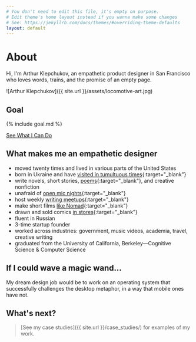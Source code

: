 ```yaml
---
# You don't need to edit this file, it's empty on purpose.
# Edit theme's home layout instead if you wanna make some changes
# See: https://jekyllrb.com/docs/themes/#overriding-theme-defaults
layout: default
---
```


# About

Hi, I'm Arthur Klepchukov, an empathetic product designer in San Francisco who loves words, trains, and the promise of an empty page.

![Arthur Klepchukov]({{ site.url }}/assets/locomotive-art.jpg)

## Goal

{% include goal.md %}

[See What I Can Do](/case_studies/)

## What makes me an empathetic designer
* moved twenty times and lived in various parts of the United States
* born in Ukraine and have [visited in tumultuous times](https://arsenalofwords.com/2014/02/23/maidan-morning/){:target="_blank"}
* write novels, short stories, [poems](https://arsenalofwords.com/projects/blinks-of-awe/){:target="_blank"}, and creative nonfiction
* unafraid of [open mic nights](https://twitter.com/KarlyCaserza/status/832810955759181824){:target="_blank"}
* host weekly [writing meetups](https://www.meetup.com/shutupandwriteSFO/events/238801698/){:target="_blank"}
* make short films [like Nomad](https://vimeo.com/84480973){:target="_blank"}
* drawn and sold comics [in stores](http://fantasticcomics.net/){:target="_blank"}
* fluent in Russian
* 3-time startup founder
* worked across industries: government, music videos, academia, travel, creative writing
* graduated from the University of California, Berkeley—Cognitive Science & Computer Science

## If I could wave a magic wand...
My dream design job would be to work on an operating system that successfully challenges the desktop metaphor, in a way that mobile ones have not. 

## What's next?

> [See my case studies]({{ site.url }}/case_studies/) for examples of my work.